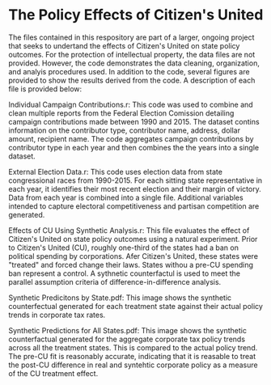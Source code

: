 # The Policy Effects of Citizen's United

The files contained in this respository are part of a larger, ongoing project that seeks to undertand the effects of Citizen's United on state policy outcomes. For the protection of intellectual property, the data files are not provided. However, the code demonstrates the data cleaning, organization, and analyis procedures used. In addition to the code, several figures are provided to show the results derived from the code. A description of each file is provided below:

Individual Campaign Contributions.r: This code was used to combine and clean multiple reports from the Federal Election Comission detailing campaign contributions made between 1990 and 2015. The dataset contins information on the contributor type, contributor name, address, dollar amount, recipient name. The code aggregates campaign contributions by contributor type in each year and then combines the the years into a single dataset.

External Election Data.r: This code uses election data from state congressional races from 1990-2015. For each sitting state representative in each year, it identifies their most recent election and their margin of victory. Data from each year is combined into a single file. Additional variables intended to capture electoral competitiveness and partisan competition are generated.

Effects of CU Using Synthetic Analysis.r: This file evaluates the effect of Citizen's United on state policy outcomes using a natural experiment. Prior to Citizen's United (CU), roughly one-third of the states had a ban on political spending by corporations. Afer Citizen's United, these states were "treated" and forced change their laws. States withou a pre-CU spending ban represent a control. A sythnetic counterfactul is used to meet the parallel assumption criteria of difference-in-difference analysis.

Synthetic Predicitons by State.pdf: This image shows the synthetic counterfectual generated for each treatment state against their actual policy trends in corporate tax rates.

Synthetic Predictions for All States.pdf: This image shows the synthetic counterfactual generated for the aggregate corporate tax policy trends across all the treatment states. This is compared to the actual policy trend. The pre-CU fit is reasonably accurate, indicating that it is reasable to treat the post-CU difference in real and syntehtic corporate policy as a measure of the CU treatment effect.
